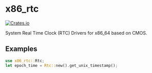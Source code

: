 # x86_rtc

[![Crates.io](https://img.shields.io/crates/v/x86_rtc)](https://crates.io/crates/x86_rtc)

System Real Time Clock (RTC) Drivers for x86_64 based on CMOS.

## Examples

```rust
use x86_rtc::Rtc;
let epoch_time = Rtc::new().get_unix_timestamp();
```
